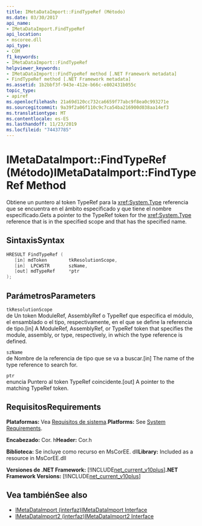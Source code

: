 ```yaml
---
title: IMetaDataImport::FindTypeRef (Método)
ms.date: 03/30/2017
api_name:
- IMetaDataImport.FindTypeRef
api_location:
- mscoree.dll
api_type:
- COM
f1_keywords:
- IMetaDataImport::FindTypeRef
helpviewer_keywords:
- IMetaDataImport::FindTypeRef method [.NET Framework metadata]
- FindTypeRef method [.NET Framework metadata]
ms.assetid: 1b2bbf3f-943e-412e-b66c-e802431b055c
topic_type:
- apiref
ms.openlocfilehash: 21a69d120cc732ca6659f77abc9f8ea0c993271e
ms.sourcegitcommit: 9a39f2a06f110c9c7ca54ba216900d038aa14ef3
ms.translationtype: MT
ms.contentlocale: es-ES
ms.lasthandoff: 11/23/2019
ms.locfileid: "74437785"
---
```

# <a name="imetadataimportfindtyperef-method"></a><span data-ttu-id="70fd9-102">IMetaDataImport::FindTypeRef (Método)</span><span class="sxs-lookup"><span data-stu-id="70fd9-102">IMetaDataImport::FindTypeRef Method</span></span>
<span data-ttu-id="70fd9-103">Obtiene un puntero al token TypeRef para la <xref:System.Type> referencia que se encuentra en el ámbito especificado y que tiene el nombre especificado.</span><span class="sxs-lookup"><span data-stu-id="70fd9-103">Gets a pointer to the TypeRef token for the <xref:System.Type> reference that is in the specified scope and that has the specified name.</span></span>  
  
## <a name="syntax"></a><span data-ttu-id="70fd9-104">Sintaxis</span><span class="sxs-lookup"><span data-stu-id="70fd9-104">Syntax</span></span>  
  
```cpp  
HRESULT FindTypeRef (  
   [in] mdToken        tkResolutionScope,  
   [in]  LPCWSTR       szName,  
   [out] mdTypeRef     *ptr  
);  
```  
  
## <a name="parameters"></a><span data-ttu-id="70fd9-105">Parámetros</span><span class="sxs-lookup"><span data-stu-id="70fd9-105">Parameters</span></span>  
 `tkResolutionScope`  
 <span data-ttu-id="70fd9-106">de Un token ModuleRef, AssemblyRef o TypeRef que especifica el módulo, el ensamblado o el tipo, respectivamente, en el que se define la referencia de tipo.</span><span class="sxs-lookup"><span data-stu-id="70fd9-106">[in] A ModuleRef, AssemblyRef, or TypeRef token that specifies the module, assembly, or type, respectively, in which the type reference is defined.</span></span>  
  
 `szName`  
 <span data-ttu-id="70fd9-107">de Nombre de la referencia de tipo que se va a buscar.</span><span class="sxs-lookup"><span data-stu-id="70fd9-107">[in] The name of the type reference to search for.</span></span>  
  
 `ptr`  
 <span data-ttu-id="70fd9-108">enuncia Puntero al token TypeRef coincidente.</span><span class="sxs-lookup"><span data-stu-id="70fd9-108">[out] A pointer to the matching TypeRef token.</span></span>  
  
## <a name="requirements"></a><span data-ttu-id="70fd9-109">Requisitos</span><span class="sxs-lookup"><span data-stu-id="70fd9-109">Requirements</span></span>  
 <span data-ttu-id="70fd9-110">**Plataformas:** Vea [Requisitos de sistema](../../../../docs/framework/get-started/system-requirements.md).</span><span class="sxs-lookup"><span data-stu-id="70fd9-110">**Platforms:** See [System Requirements](../../../../docs/framework/get-started/system-requirements.md).</span></span>  
  
 <span data-ttu-id="70fd9-111">**Encabezado:** Cor. h</span><span class="sxs-lookup"><span data-stu-id="70fd9-111">**Header:** Cor.h</span></span>  
  
 <span data-ttu-id="70fd9-112">**Biblioteca:** Se incluye como recurso en MsCorEE. dll</span><span class="sxs-lookup"><span data-stu-id="70fd9-112">**Library:** Included as a resource in MsCorEE.dll</span></span>  
  
 <span data-ttu-id="70fd9-113">**Versiones de .NET Framework:** [!INCLUDE[net_current_v10plus](../../../../includes/net-current-v10plus-md.md)]</span><span class="sxs-lookup"><span data-stu-id="70fd9-113">**.NET Framework Versions:** [!INCLUDE[net_current_v10plus](../../../../includes/net-current-v10plus-md.md)]</span></span>  
  
## <a name="see-also"></a><span data-ttu-id="70fd9-114">Vea también</span><span class="sxs-lookup"><span data-stu-id="70fd9-114">See also</span></span>

- [<span data-ttu-id="70fd9-115">IMetaDataImport (interfaz)</span><span class="sxs-lookup"><span data-stu-id="70fd9-115">IMetaDataImport Interface</span></span>](../../../../docs/framework/unmanaged-api/metadata/imetadataimport-interface.md)
- [<span data-ttu-id="70fd9-116">IMetaDataImport2 (interfaz)</span><span class="sxs-lookup"><span data-stu-id="70fd9-116">IMetaDataImport2 Interface</span></span>](../../../../docs/framework/unmanaged-api/metadata/imetadataimport2-interface.md)
